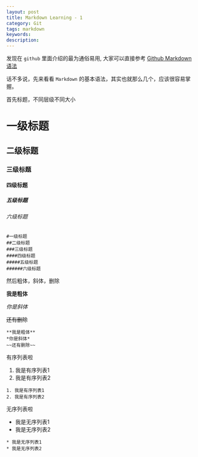 ```yaml
---
layout: post
title: Markdown Learning - 1
category: Git
tags: markdown
keywords:
description:
---
```

发现在 `github` 里面介绍的最为通俗易用, 大家可以直接参考 [Github Markdown 语法](https://guides.github.com/features/mastering-markdown)  

话不多说，先来看看 `Markdown` 的基本语法，其实也就那么几个，应该很容易掌握。

首先标题，不同层级不同大小

# 一级标题  

## 二级标题  

### 三级标题  

#### 四级标题  

##### 五级标题  

###### 六级标题  

```
#一级标题
##二级标题
###三级标题
####四级标题
#####五级标题
######六级标题
```

然后粗体，斜体，删除

**我是粗体**  

*你是斜体*  

~~还有删除~~  

```
**我是粗体**
*你是斜体*
~~还有删除~~
```

有序列表啦  

1. 我是有序列表1
2. 我是有序列表2

```
1. 我是有序列表1
2. 我是有序列表2
```

无序列表啦  

* 我是无序列表1
* 我是无序列表2

```
* 我是无序列表1
* 我是无序列表2
```
